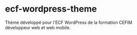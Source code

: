 # ecf-wordpress-theme
Thème développé pour l'ECF WordPress de la formation CEFIM développeur web et web mobile.

